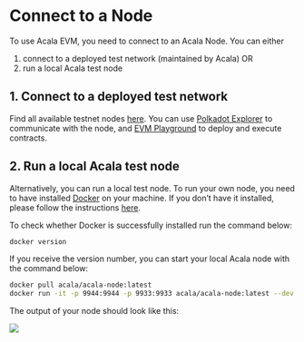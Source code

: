 # Connect to a Node

To use Acala EVM, you need to connect to an Acala Node. You can either

1. connect to a deployed test network (maintained by Acala) OR
2. run a local Acala test node

## **1. Connect to a deployed test network**

Find all available testnet nodes [here](https://wiki.acala.network/learn/get-started/public-nodes#mandala-test-network-nodes). You can use [Polkadot Explorer](acala-console.md) to communicate with the node, and [EVM Playground](evm-playground.md) to deploy and execute contracts.

## **2. Run a local Acala test node**

Alternatively, you can run a local test node. To run your own node, you need to have installed [Docker](https://www.docker.com) on your machine. If you don’t have it installed, please follow the instructions [here](https://docs.docker.com/get-docker/).

To check whether Docker is successfully installed run the command below:

```bash
docker version
```

If you receive the version number, you can start your local Acala node with the command below:

```bash
docker pull acala/acala-node:latest
docker run -it -p 9944:9944 -p 9933:9933 acala/acala-node:latest --dev --ws-external --rpc-external --rpc-cors=all
```

The output of your node should look like this:

![](https://i.imgur.com/EyryyFs.png)
